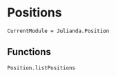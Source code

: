 # Positions

```@meta
CurrentModule = Julianda.Position
```

## Functions
```@docs
Position.listPositions
```
